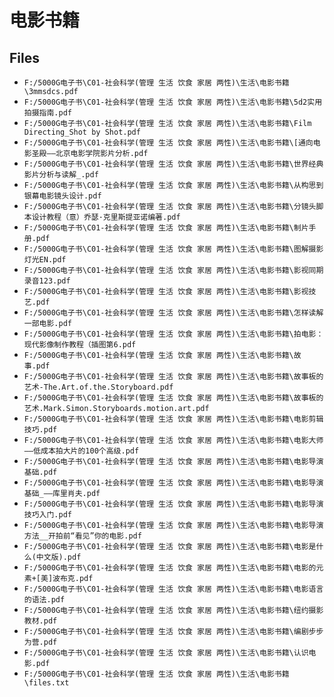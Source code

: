 # 电影书籍

## Files

- `F:/5000G电子书\C01-社会科学(管理 生活 饮食 家居 两性)\生活\电影书籍\3mmsdcs.pdf`
- `F:/5000G电子书\C01-社会科学(管理 生活 饮食 家居 两性)\生活\电影书籍\5d2实用拍摄指南.pdf`
- `F:/5000G电子书\C01-社会科学(管理 生活 饮食 家居 两性)\生活\电影书籍\Film Directing_Shot by Shot.pdf`
- `F:/5000G电子书\C01-社会科学(管理 生活 饮食 家居 两性)\生活\电影书籍\[通向电影圣殿——北京电影学院影片分析.pdf`
- `F:/5000G电子书\C01-社会科学(管理 生活 饮食 家居 两性)\生活\电影书籍\世界经典影片分析与读解_.pdf`
- `F:/5000G电子书\C01-社会科学(管理 生活 饮食 家居 两性)\生活\电影书籍\从构思到银幕电影镜头设计.pdf`
- `F:/5000G电子书\C01-社会科学(管理 生活 饮食 家居 两性)\生活\电影书籍\分镜头脚本设计教程（意）乔瑟·克里斯提亚诺编著.pdf`
- `F:/5000G电子书\C01-社会科学(管理 生活 饮食 家居 两性)\生活\电影书籍\制片手册.pdf`
- `F:/5000G电子书\C01-社会科学(管理 生活 饮食 家居 两性)\生活\电影书籍\图解摄影灯光EN.pdf`
- `F:/5000G电子书\C01-社会科学(管理 生活 饮食 家居 两性)\生活\电影书籍\影视同期录音123.pdf`
- `F:/5000G电子书\C01-社会科学(管理 生活 饮食 家居 两性)\生活\电影书籍\影视技艺.pdf`
- `F:/5000G电子书\C01-社会科学(管理 生活 饮食 家居 两性)\生活\电影书籍\怎样读解一部电影.pdf`
- `F:/5000G电子书\C01-社会科学(管理 生活 饮食 家居 两性)\生活\电影书籍\拍电影：现代影像制作教程（插图第6.pdf`
- `F:/5000G电子书\C01-社会科学(管理 生活 饮食 家居 两性)\生活\电影书籍\故事.pdf`
- `F:/5000G电子书\C01-社会科学(管理 生活 饮食 家居 两性)\生活\电影书籍\故事板的艺术-The.Art.of.the.Storyboard.pdf`
- `F:/5000G电子书\C01-社会科学(管理 生活 饮食 家居 两性)\生活\电影书籍\故事板的艺术.Mark.Simon.Storyboards.motion.art.pdf`
- `F:/5000G电子书\C01-社会科学(管理 生活 饮食 家居 两性)\生活\电影书籍\电影剪辑技巧.pdf`
- `F:/5000G电子书\C01-社会科学(管理 生活 饮食 家居 两性)\生活\电影书籍\电影大师——低成本拍大片的100个高级.pdf`
- `F:/5000G电子书\C01-社会科学(管理 生活 饮食 家居 两性)\生活\电影书籍\电影导演基础.pdf`
- `F:/5000G电子书\C01-社会科学(管理 生活 饮食 家居 两性)\生活\电影书籍\电影导演基础_——库里肖夫.pdf`
- `F:/5000G电子书\C01-社会科学(管理 生活 饮食 家居 两性)\生活\电影书籍\电影导演技巧入门.pdf`
- `F:/5000G电子书\C01-社会科学(管理 生活 饮食 家居 两性)\生活\电影书籍\电影导演方法__开拍前“看见”你的电影.pdf`
- `F:/5000G电子书\C01-社会科学(管理 生活 饮食 家居 两性)\生活\电影书籍\电影是什么(中文版).pdf`
- `F:/5000G电子书\C01-社会科学(管理 生活 饮食 家居 两性)\生活\电影书籍\电影的元素+[美]波布克.pdf`
- `F:/5000G电子书\C01-社会科学(管理 生活 饮食 家居 两性)\生活\电影书籍\电影语言的语法.pdf`
- `F:/5000G电子书\C01-社会科学(管理 生活 饮食 家居 两性)\生活\电影书籍\纽约摄影教材.pdf`
- `F:/5000G电子书\C01-社会科学(管理 生活 饮食 家居 两性)\生活\电影书籍\编剧步步为营.pdf`
- `F:/5000G电子书\C01-社会科学(管理 生活 饮食 家居 两性)\生活\电影书籍\认识电影.pdf`
- `F:/5000G电子书\C01-社会科学(管理 生活 饮食 家居 两性)\生活\电影书籍\files.txt`

